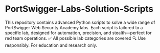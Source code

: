 # PortSwigger-Labs-Solution-Scripts
This repository contains advanced Python scripts to solve a wide range of PortSwigger Web Security Academy labs. Each script is tailored to a specific lab, designed for automation, precision, and stealth—perfect for red team operations.  ✅ All possible lab categories are covered 🔍 Use responsibly. For education and  research only.

